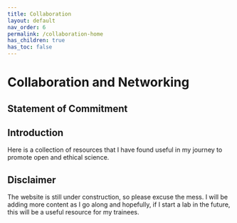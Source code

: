```yaml
---
title: Collaboration
layout: default
nav_order: 6
permalink: /collaboration-home
has_children: true
has_toc: false
---
```


# Collaboration and Networking

## Statement of Commitment


## Introduction

Here is a collection of resources that I have found useful in my journey to promote open and ethical science.

## Disclaimer
The website is still under construction, so please excuse the mess. I will be adding more content as I go along and hopefully, if I start a lab in the future, this will be a useful resource for my trainees.